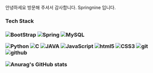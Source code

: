 안녕하세요 방문해 주셔서 감사합니다. Springnine 입니다.

<h3>Tech Stack<h3>
<img alt="BootStrap" src="https://camo.githubusercontent.com/0e71edf38edbef8b25885c1619273b369513f02f0bafb6db998579c967491689/68747470733a2f2f696d672e736869656c64732e696f2f62616467652f2d426f6f7453747261702d3739353242333f7374796c653d666c61742d737175617265266c6f676f3d426f6f745374726170266c6f676f436f6c6f723d7768697465" data-canonical-src="https://img.shields.io/badge/-BootStrap-7952B3?style=flat-square&amp;logo=BootStrap&amp;logoColor=white" style="max-width: 100%;"> <img alt="Spring" src="https://camo.githubusercontent.com/6e12d82460cd11362f1f065650d803aaebbf7f2adf36c6044f4993e3065e68ae/68747470733a2f2f696d672e736869656c64732e696f2f62616467652f2d537072696e672d3644423333463f7374796c653d666c61742d737175617265266c6f676f3d537072696e67266c6f676f436f6c6f723d7768697465" data-canonical-src="https://img.shields.io/badge/-Spring-6DB33F?style=flat-square&amp;logo=Spring&amp;logoColor=white" style="max-width: 100%;"> <img alt="MySQL" src="https://camo.githubusercontent.com/e1840b4e176feb06e47500d5d74d65041ac3f193192174097956f2bea2ceea5f/68747470733a2f2f696d672e736869656c64732e696f2f62616467652f2d4d7953514c2d4632393131313f7374796c653d666c61742d737175617265266c6f676f3d4d7953514c266c6f676f436f6c6f723d7768697465" data-canonical-src="https://img.shields.io/badge/-MySQL-F29111?style=flat-square&amp;logo=MySQL&amp;logoColor=white" style="max-width: 100%;"> 
  
  <img alt="Python" src="https://camo.githubusercontent.com/043198d53cf221c613bc2143c3f3aa695756631167e121ff33ed66f91be16669/68747470733a2f2f696d672e736869656c64732e696f2f62616467652f2d507974686f6e2d3337373661623f7374796c653d666c61742d737175617265266c6f676f3d707974686f6e266c6f676f436f6c6f723d7768697465" data-canonical-src="https://img.shields.io/badge/-Python-3776ab?style=flat-square&amp;logo=python&amp;logoColor=white" style="max-width: 100%;"> <img alt="C" src="https://camo.githubusercontent.com/eccf9cc8795ecd748698880deaa80c5f5ff85c1ce4edaff929ef7c4155cb5c74/68747470733a2f2f696d672e736869656c64732e696f2f62616467652f2d432d4138423943433f7374796c653d666c61742d737175617265266c6f676f3d43266c6f676f436f6c6f723d7768697465" data-canonical-src="https://img.shields.io/badge/-C-A8B9CC?style=flat-square&amp;logo=C&amp;logoColor=white" style="max-width: 100%;"> <img alt="JAVA" src="https://camo.githubusercontent.com/2352decde4d3cef5dc9efd3064f9424969111a6888fa4b57cb95b217134b20cb/68747470733a2f2f696d672e736869656c64732e696f2f62616467652f2d4a4156412d3030373339363f7374796c653d666c61742d737175617265266c6f676f3d4a617661266c6f676f436f6c6f723d7768697465" data-canonical-src="https://img.shields.io/badge/-JAVA-007396?style=flat-square&amp;logo=Java&amp;logoColor=white" style="max-width: 100%;"> <img alt="JavaScript" src="https://camo.githubusercontent.com/853b45542fee148bebfbe055a687fbe46132d042977a0cc64aa04330651e4202/68747470733a2f2f696d672e736869656c64732e696f2f62616467652f2d4a6176615363726970742d4637444631453f7374796c653d666c61742d737175617265266c6f676f3d4a617661536372697074266c6f676f436f6c6f723d7768697465" data-canonical-src="https://img.shields.io/badge/-JavaScript-F7DF1E?style=flat-square&amp;logo=JavaScript&amp;logoColor=white" style="max-width: 100%;"> <img alt="html5" src="https://camo.githubusercontent.com/0c3a16a22ae058cfe38a06dc9ea16404cf006409262f547c9ccfa3ec8b30f71e/68747470733a2f2f696d672e736869656c64732e696f2f62616467652f2d48544d4c352d4533344632363f7374796c653d666c61742d737175617265266c6f676f3d68746d6c35266c6f676f436f6c6f723d7768697465" data-canonical-src="https://img.shields.io/badge/-HTML5-E34F26?style=flat-square&amp;logo=html5&amp;logoColor=white" style="max-width: 100%;"> <img alt="CSS3" src="https://camo.githubusercontent.com/f014cb541d93c2f1aeabc747e1f91385dc47de746c112eb1cdfe1d599c4edaf2/68747470733a2f2f696d672e736869656c64732e696f2f62616467652f2d435353332d3135373242363f7374796c653d666c61742d737175617265266c6f676f3d43535333266c6f676f436f6c6f723d7768697465" data-canonical-src="https://img.shields.io/badge/-CSS3-1572B6?style=flat-square&amp;logo=CSS3&amp;logoColor=white" style="max-width: 100%;"> <img alt="git" src="https://camo.githubusercontent.com/561f3d4fd727fcca82984c91a65eca069ff34a435072158f6947c4ca52370eae/68747470733a2f2f696d672e736869656c64732e696f2f62616467652f2d4769742d4630353033323f7374796c653d666c61742d737175617265266c6f676f3d676974266c6f676f436f6c6f723d7768697465" data-canonical-src="https://img.shields.io/badge/-Git-F05032?style=flat-square&amp;logo=git&amp;logoColor=white" style="max-width: 100%;"> <img alt="github" src="https://camo.githubusercontent.com/3c98bf60e63aa34394ddcfdb675393220d0e5e041fe3d6f0ce08c1aea88d2805/68747470733a2f2f696d672e736869656c64732e696f2f62616467652f2d4769746875622d3138313731373f7374796c653d666c61742d737175617265266c6f676f3d476974687562266c6f676f436f6c6f723d7768697465" data-canonical-src="https://img.shields.io/badge/-Github-181717?style=flat-square&amp;logo=Github&amp;logoColor=white" style="max-width: 100%;">

![Anurag's GitHub stats](https://github-readme-stats.vercel.app/api?username=Springnine&show_icons=true&theme=스타일)
